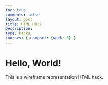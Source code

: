 ```yaml
---
toc: true
comments: false
layout: post
title: HTML Hack
Description:
type: hacks
courses: { compsci: {week: 6} }
---
```


<html>
<body>
    <div id="content">
        <h1>Hello, World!</h1>
        <p>This is a wireframe representation HTML hack.</p>
    </div>
</body>
</html>
